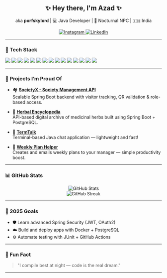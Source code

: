 <!-- Profile Header -->
<h2 align="center">✨ Hey there, I'm Azad ✨</h2>
<p align="center">aka <strong>porfskylord</strong> | 💻 Java Developer | 🌌 Nocturnal NPC | 🇮🇳 India</p>
<p align="center">
  <a href="https://www.instagram.com/_am_i_azad_/" target="_blank">
    <img alt="Instagram" src="https://img.shields.io/badge/Instagram-@_am_i_azad_-E4405F?style=flat-square&logo=instagram&logoColor=white" />
  </a>
  <a href="https://www.linkedin.com/in/azad-2257721b4/" target="_blank">
    <img alt="LinkedIn" src="https://img.shields.io/badge/LinkedIn-azad-blue?style=flat-square&logo=linkedin&logoColor=white" />
  </a>
</p>

---

### 🧰 Tech Stack
<p>
  <!-- Core -->
  <img src="https://img.shields.io/badge/Java-ED8B00?style=for-the-badge&logo=java&logoColor=white" />
  <img src="https://img.shields.io/badge/JavaFX-3776AB?style=for-the-badge&logo=java&logoColor=white" />

  <!-- Spring -->
  <img src="https://img.shields.io/badge/Spring_Boot-6DB33F?style=for-the-badge&logo=spring-boot&logoColor=white" />
  <img src="https://img.shields.io/badge/Spring_Security-6DB33F?style=for-the-badge&logo=spring&logoColor=white" />
  <img src="https://img.shields.io/badge/Spring_Data_JPA-6DB33F?style=for-the-badge&logo=spring&logoColor=white" />
  <img src="https://img.shields.io/badge/Spring_MVC-6DB33F?style=for-the-badge&logo=spring&logoColor=white" />
  <img src="https://img.shields.io/badge/Spring_Web-6DB33F?style=for-the-badge&logo=spring&logoColor=white" />
  <img src="https://img.shields.io/badge/Spring_Validation-6DB33F?style=for-the-badge&logo=spring&logoColor=white" />

  <!-- Database -->
  <img src="https://img.shields.io/badge/PostgreSQL-316192?style=for-the-badge&logo=postgresql&logoColor=white" />
  <img src="https://img.shields.io/badge/Hibernate-59666C?style=for-the-badge&logo=hibernate&logoColor=white" />

  <!-- Frontend -->
  <img src="https://img.shields.io/badge/HTML5-E34F26?style=for-the-badge&logo=html5&logoColor=white" />
  <img src="https://img.shields.io/badge/CSS3-1572B6?style=for-the-badge&logo=css3&logoColor=white" />

  <!-- Tools -->
  <img src="https://img.shields.io/badge/Maven-C71A36?style=for-the-badge&logo=apache-maven&logoColor=white" />
  <img src="https://img.shields.io/badge/Git-F05032?style=for-the-badge&logo=git&logoColor=white" />
  <img src="https://img.shields.io/badge/Postman-FF6C37?style=for-the-badge&logo=postman&logoColor=white" />
</p>

---

### 🧩 Projects I’m Proud Of
- 🏘️ **[SocietyX - Society Management API](https://github.com/porfskylord/SocietyX---Society-Management-System-API)**  
  Scalable Spring Boot backend with visitor tracking, QR validation & role-based access.

- 🌿 **[Herbal Encyclopedia](https://github.com/porfskylord/HerbalEncyclopedia-API)**  
  API-based digital archive of medicinal herbs built using Spring Boot + PostgreSQL.

- 💬 **[TermTalk](https://github.com/porfskylord/TermTalk)**  
  Terminal-based Java chat application — lightweight and fast!

- 📅 **[Weekly Plan Helper](https://github.com/porfskylord/Weekly-Plan-Update-Helper)**  
  Creates and emails weekly plans to your manager — simple productivity boost.

---

### 📊 GitHub Stats
<p align="center">
  <img src="https://github-readme-stats.vercel.app/api?username=porfskylord&show_icons=true&theme=radical" alt="GitHub Stats" />
  <br/>
  <img src="https://streak-stats.demolab.com?user=porfskylord&theme=radical&hide_border=true" alt="GitHub Streak" />
</p>

---

### 🎯 2025 Goals
- 🛡️ Learn advanced Spring Security (JWT, OAuth2)
- ☁️ Build and deploy apps with Docker + PostgreSQL
- ⚙️ Automate testing with JUnit + GitHub Actions

---

### 🧠 Fun Fact
> "I compile best at night — code is the real dream."

---


